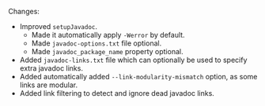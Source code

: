 Changes:

* Improved `setupJavadoc`.
  * Made it automatically apply `-Werror` by default.
  * Made `javadoc-options.txt` file optional.
  * Made `javadoc_package_name` property optional.
* Added `javadoc-links.txt` file which can optionally be used to specify extra javadoc links.
* Added automatically added `--link-modularity-mismatch` option, as some links are modular.
* Added link filtering to detect and ignore dead javadoc links.
